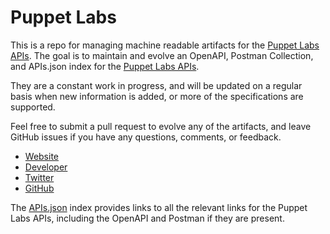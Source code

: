# Puppet LabsThis is a repo for managing machine readable artifacts for the [Puppet Labs APIs](http://puppetlabs.com/). The goal is to maintain and evolve an OpenAPI, Postman Collection, and APIs.json index for the [Puppet Labs APIs](http://puppetlabs.com/).They are a constant work in progress, and will be updated on a regular basis when new information is added, or more of the specifications are supported.Feel free to submit a pull request to evolve any of the artifacts, and leave GitHub issues if you have any questions, comments, or feedback.- [Website](http://puppetlabs.com/)- [Developer](http://puppetlabs.com/)- [Twitter](https://twitter.com/puppetlabs)- [GitHub](https://github.com/puppetlabs)The [APIs.json](https://github.com/api-evangelist/puppet-labs/blob/master/apis.json) index provides links to all the relevant links for the Puppet Labs APIs, including the OpenAPI and Postman if they are present.